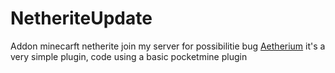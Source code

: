 # NetheriteUpdate
Addon minecarft netherite
join my server for possibilitie bug [Aetherium](https://discord.gg/tGhHj3D)
it's a very simple plugin, code using a basic pocketmine plugin
